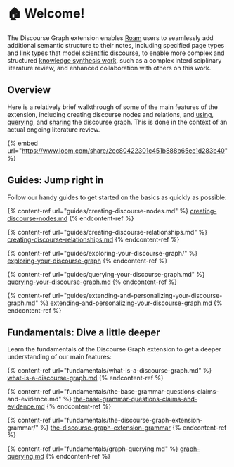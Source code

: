 # 🏠 Welcome!

The Discourse Graph extension enables [Roam](https://roamresearch.com) users to seamlessly add additional semantic structure to their notes, including specified page types and link types that [model scientific discourse](fundamentals/what-is-a-discourse-graph.md), to enable more complex and structured [knowledge synthesis work](https://oasislab.pubpub.org/pub/54t0y9mk/release/3), such as a complex interdisciplinary literature review, and enhanced collaboration with others on this work.

## Overview

Here is a relatively brief walkthrough of some of the main features of the extension, including creating discourse nodes and relations, and [using](guides/exploring-your-discourse-graph/), [querying](guides/querying-your-discourse-graph.md), and [sharing](guides/sharing-your-discourse-graph.md) the discourse graph. This is done in the context of an actual ongoing literature review.

{% embed url="https://www.loom.com/share/2ec80422301c451b888b65ee1d283b40" %}

## Guides: Jump right in

Follow our handy guides to get started on the basics as quickly as possible:

{% content-ref url="guides/creating-discourse-nodes.md" %}
[creating-discourse-nodes.md](guides/creating-discourse-nodes.md)
{% endcontent-ref %}

{% content-ref url="guides/creating-discourse-relationships.md" %}
[creating-discourse-relationships.md](guides/creating-discourse-relationships.md)
{% endcontent-ref %}

{% content-ref url="guides/exploring-your-discourse-graph/" %}
[exploring-your-discourse-graph](guides/exploring-your-discourse-graph/)
{% endcontent-ref %}

{% content-ref url="guides/querying-your-discourse-graph.md" %}
[querying-your-discourse-graph.md](guides/querying-your-discourse-graph.md)
{% endcontent-ref %}

{% content-ref url="guides/extending-and-personalizing-your-discourse-graph.md" %}
[extending-and-personalizing-your-discourse-graph.md](guides/extending-and-personalizing-your-discourse-graph.md)
{% endcontent-ref %}

## Fundamentals: Dive a little deeper

Learn the fundamentals of the Discourse Graph extension to get a deeper understanding of our main features:

{% content-ref url="fundamentals/what-is-a-discourse-graph.md" %}
[what-is-a-discourse-graph.md](fundamentals/what-is-a-discourse-graph.md)
{% endcontent-ref %}

{% content-ref url="fundamentals/the-base-grammar-questions-claims-and-evidence.md" %}
[the-base-grammar-questions-claims-and-evidence.md](fundamentals/the-base-grammar-questions-claims-and-evidence.md)
{% endcontent-ref %}

{% content-ref url="fundamentals/the-discourse-graph-extension-grammar/" %}
[the-discourse-graph-extension-grammar](fundamentals/the-discourse-graph-extension-grammar/)
{% endcontent-ref %}

{% content-ref url="fundamentals/graph-querying.md" %}
[graph-querying.md](fundamentals/graph-querying.md)
{% endcontent-ref %}
